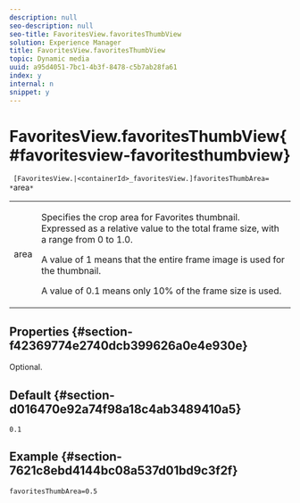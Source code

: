 ```yaml
---
description: null
seo-description: null
seo-title: FavoritesView.favoritesThumbView
solution: Experience Manager
title: FavoritesView.favoritesThumbView
topic: Dynamic media
uuid: a95d4051-7bc1-4b3f-8478-c5b7ab28fa61
index: y
internal: n
snippet: y
---
```


# FavoritesView.favoritesThumbView{#favoritesview-favoritesthumbview}

` [FavoritesView.|<containerId>_favoritesView.]favoritesThumbArea= *`area`*`

<table id="table_2B109D2F91E64B5382B31921C3780FA5"> 
 <tbody> 
  <tr> 
   <td colname="col1"> <p><span class="codeph"><span class="varname"> area</span></span> </p> </td> 
   <td colname="col2"> <p> Specifies the crop area for Favorites thumbnail. Expressed as a relative value to the total frame size, with a range from <span class="codeph"> 0</span> to <span class="codeph"> 1.0</span>. </p> <p>A value of <span class="codeph"> 1</span> means that the entire frame image is used for the thumbnail. </p> <p>A value of <span class="codeph"> 0.1</span> means only 10% of the frame size is used. </p> </td> 
  </tr> 
 </tbody> 
</table>

## Properties {#section-f42369774e2740dcb399626a0e4e930e}

Optional.

## Default {#section-d016470e92a74f98a18c4ab3489410a5}

`0.1`

## Example {#section-7621c8ebd4144bc08a537d01bd9c3f2f}

`favoritesThumbArea=0.5` 
